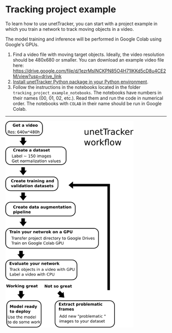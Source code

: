 # Tracking project example

To learn how to use unetTracker, you can start with a project example in which you train a network to track moving objects in a video.

The model training and inference will be performed in Google Colab using Google's GPUs.

1. Find a video file with moving target objects. Ideally, the video resolution should be 480x680 or smaller. You can download an example video file here: https://drive.google.com/file/d/1ezrMsINCKPN85O4H71IKKd5cD8u4CE2M/view?usp=drive_link
2. [Install unetTracker Python package in your Python environment](https://github.com/kevin-allen/unetTracker/blob/main/documentation/install.md). 
3. Follow the instructions in the notebooks located in the folder `tracking_project_example_notebooks`. The notebooks have numbers in their names (00, 01, 02, etc.). Read them and run the code in numerical order. The notebooks with `COLAB` in their name should be run in Google Colab.

***

<img src="images/workflow.png" width="400"/>

